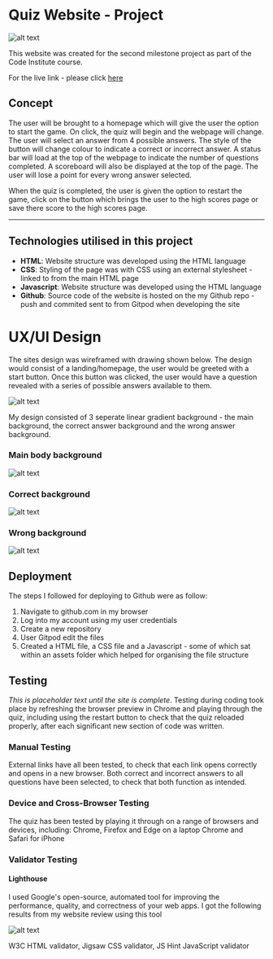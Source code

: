 # Quiz Website - Project

![alt text](https://i.imgur.com/5EmYwqe.png)

This website was created for the second milestone project as part of the Code Institute course.

For the live link - please click [here](https://anthonyfdunphy.github.io/quiz-project/)

## Concept

The user will be brought to a homepage which will give the user the option to start the game. On click, the quiz will begin and the webpage will change. The user will select an answer from 4 possible answers. The style of the button will change colour to indicate a correct or incorrect answer. A status bar will load at the top of the webpage to indicate the number of questions completed. A scoreboard will also be displayed at the top of the page. The user will lose a point for every wrong answer selected.

When the quiz is completed, the user is given the option to restart the game, click on the button which brings the user to the high scores page or save there score to the high scores page.

---------------

## Technologies utilised in this project

- **HTML**: Website structure was developed using the HTML language
- **CSS**: Styling of the page was with CSS using an external stylesheet - linked to from the main HTML page
- **Javascript**: Website structure was developed using the HTML language
- **Github**: Source code of the website is hosted on the my Github repo - push and commited sent to from Gitpod when developing the site

# UX/UI Design

The sites design was wireframed with drawing shown below. The design would consist of a landing/homepage, the user would be greeted with a start button. Once this button was clicked, the user would have a question revealed with a series of possible answers available to them.

![alt text](https://i.imgur.com/HJqxPG9.jpeg)

My design consisted of 3 seperate linear gradient background - the main background, the correct answer background and the wrong answer background.

### Main body background
![alt text](https://i.imgur.com/CUQeRIP.png)

### Correct background
![alt text](https://i.imgur.com/ThfHfFd.png)

### Wrong background
![alt text](https://i.imgur.com/Kbg96h7.png)

## Deployment

The steps I followed for deploying to Github were as follow:

1. Navigate to github.com in my browser
2. Log into my account using my user credentials
3. Create a new repository
4. User Gitpod edit the files
5. Created a HTML file, a CSS file and a Javascript - some of which sat within an assets folder which helped for organising the file structure

## Testing

*This is placeholder text until the site is complete*. Testing during coding took place by refreshing the browser preview in Chrome and playing through the quiz, including using the restart button to check that the quiz reloaded properly, after each significant new section of code was written.

### Manual Testing
External links have all been tested, to check that each link opens correctly and opens in a new browser.
Both correct and incorrect answers to all questions have been selected, to check that both function as intended.

### Device and Cross-Browser Testing
The quiz has been tested by playing it through on a range of browsers and devices, including:
Chrome, Firefox and Edge on a laptop
Chrome and Safari for iPhone

### Validator Testing

#### Lighthouse

I used Google's open-source, automated tool for improving the performance, quality, and correctness of your web apps. I got the following results from my website review using this tool

![alt text](https://i.imgur.com/U7GTMBq.png)

W3C HTML validator,
Jigsaw CSS validator,
JS Hint JavaScript validator



